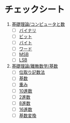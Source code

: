 # チェックシート

1. [基礎理論/コンピュータと数](./basics/computer_and_number.md)
	- [ ] [バイナリ](./basics/_/chapters/computer_and_number.md#バイナリ)
	- [ ] [ビット](./basics/_/chapters/computer_and_number.md#ビット)
	- [ ] [バイト](./basics/_/chapters/computer_and_number.md#バイト)
	- [ ] [ワード](./basics/_/chapters/computer_and_number.md#ワード)
	- [ ] [MSB](./basics/_/chapters/computer_and_number.md#msb)
	- [ ] [LSB](./basics/_/chapters/computer_and_number.md#lsb)
1. [基礎理論/離散数学/基数](./basics/discrete_mathematics/_/chapters/radix.md)
	- [ ] [位取り記数法](./basics/discrete_mathematics/_/chapters/radix.md#位取り記数法)
	- [ ] [基数](./basics/discrete_mathematics/_/chapters/radix.md#基数)
	- [ ] [重み](./basics/discrete_mathematics/_/chapters/radix.md#基数)
	- [ ] [10進数](./basics/discrete_mathematics/_/chapters/radix.md#10進数)
	- [ ] [2進数](./basics/discrete_mathematics/_/chapters/radix.md#2進数)
	- [ ] [8進数](./basics/discrete_mathematics/_/chapters/radix.md#8進数)
	- [ ] [16進数](./basics/discrete_mathematics/_/chapters/radix.md#16進数)
	- [ ] [基数変換](./basics/discrete_mathematics/_/chapters/radix.md#基数変換)

